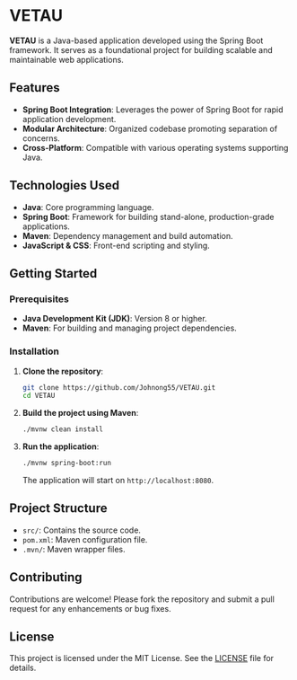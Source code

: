 # VETAU

**VETAU** is a Java-based application developed using the Spring Boot framework. It serves as a foundational project for building scalable and maintainable web applications.

## Features

- **Spring Boot Integration**: Leverages the power of Spring Boot for rapid application development.
- **Modular Architecture**: Organized codebase promoting separation of concerns.
- **Cross-Platform**: Compatible with various operating systems supporting Java.

## Technologies Used

- **Java**: Core programming language.
- **Spring Boot**: Framework for building stand-alone, production-grade applications.
- **Maven**: Dependency management and build automation.
- **JavaScript & CSS**: Front-end scripting and styling.

## Getting Started

### Prerequisites

- **Java Development Kit (JDK)**: Version 8 or higher.
- **Maven**: For building and managing project dependencies.

### Installation

1. **Clone the repository**:

   ```bash
   git clone https://github.com/Johnong55/VETAU.git
   cd VETAU
   ```

2. **Build the project using Maven**:

   ```bash
   ./mvnw clean install
   ```

3. **Run the application**:

   ```bash
   ./mvnw spring-boot:run
   ```

   The application will start on `http://localhost:8080`.

## Project Structure

- `src/`: Contains the source code.
- `pom.xml`: Maven configuration file.
- `.mvn/`: Maven wrapper files.

## Contributing

Contributions are welcome! Please fork the repository and submit a pull request for any enhancements or bug fixes.

## License

This project is licensed under the MIT License. See the [LICENSE](LICENSE) file for details.
